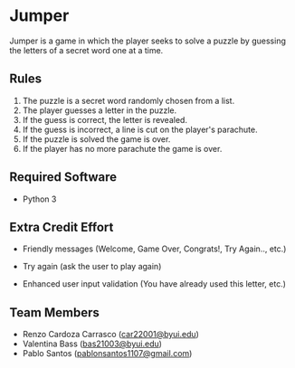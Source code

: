 # Jumper

Jumper is a game in which the player seeks to solve a puzzle by guessing the letters of a secret word one at a time.

## Rules 
1. The puzzle is a secret word randomly chosen from a list.
2. The player guesses a letter in the puzzle.
3. If the guess is correct, the letter is revealed.
4. If the guess is incorrect, a line is cut on the player's parachute.
5. If the puzzle is solved the game is over.
6. If the player has no more parachute the game is over.

## Required Software 

- Python 3

## Extra Credit Effort

- Friendly messages (Welcome, Game Over, Congrats!, Try Again.., etc.)

-  Try again (ask the user to play again)

- Enhanced user input validation (You have already used this letter, etc.)


## Team Members

- Renzo Cardoza Carrasco (car22001@byui.edu)
- Valentina Bass (bas21003@byui.edu)
- Pablo Santos (pablonsantos1107@gmail.com)